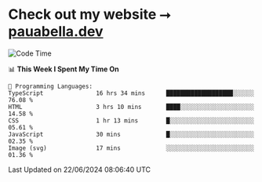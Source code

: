 # Check out my website ⭢ [pauabella.dev](https://pauabella.dev)

<!--START_SECTION:waka-->
![Code Time](http://img.shields.io/badge/Code%20Time-3%2C489%20hrs%2056%20mins-blue)

📊 **This Week I Spent My Time On** 

```text
💬 Programming Languages: 
TypeScript               16 hrs 34 mins      ███████████████████░░░░░░   76.08 % 
HTML                     3 hrs 10 mins       ████░░░░░░░░░░░░░░░░░░░░░   14.58 % 
CSS                      1 hr 13 mins        █░░░░░░░░░░░░░░░░░░░░░░░░   05.61 % 
JavaScript               30 mins             █░░░░░░░░░░░░░░░░░░░░░░░░   02.35 % 
Image (svg)              17 mins             ░░░░░░░░░░░░░░░░░░░░░░░░░   01.36 % 
```


 Last Updated on 22/06/2024 08:06:40 UTC
<!--END_SECTION:waka-->
